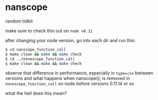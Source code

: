 # nanscope
random tidbit

make sure to check this out on `node v0.11`

after changing your node version, go into each dir and run this:
```bash
$ cd nanscope_function_call
$ make clean && make && make check
$ cd ../nonescope_function_call
$ make clean && make && make check
```
observe that difference in performance, especially in `type=cxx` between versions and what happens when nanscope(); is removed in `nonescope_function_call` on node before versions 0.11.14 or so

what the hell does this mean?
